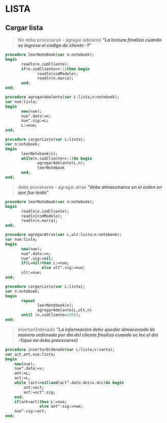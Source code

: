 # LISTA

## Cargar lista

> No debe procesarse - agragar adelante  ***"La lectura finaliza cuando se ingresa el codigo de cliente -1"***
````pascal
procedure leerNotebook(var n:notebook);
begin
       readln(n.codCliente);
       if(n.codCliente<>-1)then begin
              readln(codModelo);
              readln(n.marca);
       end;
end;

procedure agregarAdelante(var L:lista;n:notebook);
var nue:lista;
begin
       new(nue);
       nue^.dato:=n;
       nue^.sig:=L;
       L:=nue;
end;

procedure cargarLista(var L:lista);
var n:notebook;
begin
       leerNotebook(n);
       while(n.codCliente<>-1)do begin
              agregarAdelante(L,n);
              leerNotebook
       end;
end;
````
> debe procesarse - agragar atras  ***"debe almacenarse en el orden en que fue leida"***
````pascal
procedure leerNotebook(var n:notebook);
begin
       readln(n.codCliente);
       readln(codModelo);
       readln(n.marca);
end;

procedure agregarAtras(var L,ult:lista;n:notebook);
var nue:lista;
begin
       new(nue);
       nue^.dato:=n;
       nue^.sig:=nil;
       if(L=nil)then L:=nue;
                else ult^.sig:=nue;
       ult:=nue;
end;

procedure cargarLista(var L:lista);
var n:notebook;
begin
       repeat
              leerNotebook(n);
              agregarAdelante(L,ult,n)
       until (n.codCliente=100));  
end;
````
> insertarOrdenado  ***"La informacion debe quedar almacenada de manera ordenada por dni del cliente
                        finaliza cuando se lee el dni -1(que no debe procesarse)***
````pascal
procedure insertarOrdenado(var L:lista;v:venta);
var act,ant,nue:lista;
begin
    new(nue);
    nue^.dato:=v;
    ant:=L;
    act:=L;
    while (act<>nil)and(act^.dato.dni<v.dni)do begin
        ant:=act;
        act:=act^.sig;
    end;
    if(ant=act)then L:=nue;
               else ant^.sig:=nue;
    nue^.sig:=act;
end;
````
